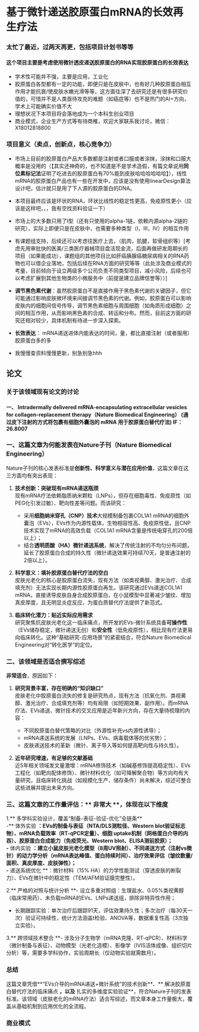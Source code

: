 # 基于微针递送胶原蛋白mRNA的长效再生疗法
### 太忙了最近，过两天再更，包括项目计划书等等

#### 这个项目主要是考虑使用微针透皮递送胶原蛋白的RNA实现胶原蛋白的长效表达
- 学术性可能并不强，主要是应用，工业化
- 胶原蛋白各型都有一定的功能，即便只是在皮肤中，也有好几种胶原蛋白相互作用才能抗衰/使皮肤水嫩光滑等等，这方面往深了去研究还是有很多研究价值的，可惜并不是人类亟待攻克的难题（如癌症等）也不是热门的AI+方向，学术上可能确实价值不大
- 理想状况下本项目将会落地成为一个本科生创业项目
- 商业模式，企业生产方式等有待商榷，欢迎大家联系我讨论，微信：X18012818800


### 项目意义（卖点，创新点，核心竞争力）
- 市场上目前的胶原蛋白产品大多数都是注射或者口服或者涂抹，涂抹和口服大概率是没用的（【其实还神奇的，也不知道是不是学术造假，有篇文章说用**同位素标记法**证明了吃进去的胶原蛋白有70%能到皮肤哈哈哈哈哈哈】），线性mRNA的胶原蛋白产品也有一些在开发中，应该是没有使用linearDesign算法设计吧，估计就只是用了下人源的胶原蛋白的DNA。
- 本项目最终应该是环状的RNA，环状比线性的稳定性更高，免疫原性更小（应该是这样吧，，，我有空找资料验证一下）
- 市场上的大多数只用了I型（还有只使用的alpha-1链，依赖内源alpha-2链的研究），实际上即便只是在皮肤中，也需要多种类型（I，III，IV）的相互作用
- 有课题组支持，后续还可以考虑往医疗上去，（肌肉，肌腱，软骨组织等）[考虑先用审批快的医美/三类医疗器械项目盘活现金流，后面再做研发周期长的项目（如果能成功），课题组的其他项目比如肝癌胰腺癌糖尿病相关的RNA药物也可以借企业落地，包括后续在RNA方面的研究等等（此处涉及商业模式的考量，目前倾向于设立两级多个公司负责不同类型项目，减小风险，后续也可以考虑扩展到其他生物类的小微服务中（前提是建立品牌信誉等））]
- **调节黑色素代谢**：虽然胶原蛋白不是直接作用于黑色素代谢的关键因子，但它可能通过影响皮肤微环境来间接调节黑色素的代谢。例如，胶原蛋白可以影响皮肤内的细胞间信号传导，调节黑色素细胞与周围细胞（如角质形成细胞）之间的相互作用，从而影响黑色素的合成、转运和分布。然而，目前这方面的研究还相对较少，具体机制有待进一步深入探索。
- **长效表达**： mRNA递送进体内能表达的时间，量，都比直接注射（或者服用）胶原蛋白多的多

- 我慢慢查资料慢慢更新，别急别急hhh

## 论文
### 关于该领域现有论文的讨论
#### 一、 Intradermally delivered mRNA-encapsulating extracellular vesicles for collagen-replacement therapy（Nature Biomedical Engineering） (通过皮下注射的方式将包裹有细胞外囊泡的 mRNA 用于胶原蛋白替代疗法) IF：26.8007
### 一、这篇文章为何能发表在Nature子刊（Nature Biomedical Engineering）  
Nature子刊的核心发表标准是**创新性、科学意义与潜在应用价值**，这篇文章在这三方面均有突出表现：  


1. **技术创新：突破现有mRNA递送瓶颈**  
   现有mRNA疗法依赖脂质纳米颗粒（LNPs），但存在细胞毒性、免疫原性（如PEG化引发过敏）、靶向性差等问题。而该研究：  
   - 采用**细胞纳米穿孔（CNP）技术**大规模制备包裹COL1A1 mRNA的细胞外囊泡（EVs），EVs作为内源性载体，生物相容性高、免疫原性低，且CNP技术实现了mRNA的高效负载（COL1A1 mRNA含量是传统电穿孔的200倍以上）；  
   - 结合**透明质酸（HA）微针递送系统**，解决了传统注射的不均匀分布问题，延长了胶原蛋白合成的持久性（微针递送效果可持续70天，是普通注射的2倍以上）。  


2. **科学意义：填补胶原蛋白替代疗法的空白**  
   皮肤光老化的核心是胶原蛋白流失，现有方法（如类视黄醇、激光治疗、合成填充剂）无法实现长期内源性胶原蛋白再生。该研究通过EVs递送COL1A1 mRNA，直接诱导皮肤自身合成胶原蛋白，在小鼠模型中显著减少皱纹、增加真皮厚度，且无明显炎症反应，为蛋白质替代疗法提供了新范式。  


3. **临床转化潜力：贴近实际应用需求**  
   研究聚焦抗皮肤光老化这一临床痛点，所开发的EVs-微针系统具备**可操作性**（EVs储存稳定，微针递送无创）和**安全性**（低免疫原性），相比现有疗法更易向临床转化。这种“基础研究-应用场景”的紧密结合，符合Nature Biomedical Engineering对“转化医学”的定位。  


### 二、该领域是否适合撰写综述  
**非常适合**，原因如下：  


1. **研究背景丰富，存在明确的“知识缺口”**  
   皮肤老化中胶原蛋白流失的修复是研究热点，现有方法（抗氧化剂、类视黄醇、激光治疗、合成填充剂等）均有局限（如短期效果、副作用）。而mRNA疗法、EVs递送、微针技术的交叉应用是近年新兴方向，存在大量待梳理的内容：  
   - 不同胶原蛋白替代策略的对比（外源性补充vs内源性诱导）；  
   - mRNA递送系统的发展（LNPs、EVs、病毒载体等的优劣势）；  
   - 皮肤递送技术的革新（微针、离子导入等如何提高靶向性与持久性）。  


2. **近年研究增速，有足够的文献基础**  
   近5年相关领域发文量激增：mRNA修饰技术（如碱基修饰提高稳定性）、EVs工程化（如靶向配体修饰）、微针材料优化（如可降解聚合物）等方向均有大量研究，且临床转化挑战（如规模化生产、储存条件）尚未解决，综述可整合这些进展并提出未来方向。  


### 三、这篇文章的工作量评估：** 非常大 **，体现在以下维度  


1.** 多学科实验设计，覆盖“制备-表征-验证-优化”全链条**  
   -** 体外实验 **：EVs的制备与表征（NTA/DLS测粒径、Western blot验证标志物）、mRNA负载效率（RT-qPCR定量）、细胞 uptake机制（网格蛋白介导的内吞）、胶原蛋白合成能力（免疫荧光、Western blot、ELISA测前胶原）；  
   -** 体内实验 **：建立小鼠皮肤光老化模型（8周UV照射）、不同递送方式（注射vs微针）的动力学分析（mRNA表达峰值、蛋白持续时间）、治疗效果评估（皱纹数量/面积、真皮厚度、皮肤弹性）；  
   -** 递送系统优化 **：微针材料（15% HA）的力学性能测试（穿透皮肤的断裂力）、EVs在微针中的稳定性（TEM/AFM验证膜完整性）。  


2.** 严格的对照与统计分析 **- 设立多重对照组：生理盐水、0.05%类视黄醇（临床常用药）、未负载mRNA的EVs、LNPs递送组，排除非特异性作用；  
   - 长期跟踪实验：单次治疗后跟踪91天，评估效果持久性；多次治疗（每30天一次）验证可持续性，统计方法涵盖t检验、ANOVA等，数据重复性高（3次独立实验）。  


3.** 跨领域技术整合 **- 涉及分子生物学（mRNA克隆、RT-qPCR）、材料科学（微针制备与表征）、动物模型（光老化造模）、影像学（IVIS活体成像、组织切片分析）等，需要多学科协作，实验周期长（仅动物实验就需数月）。  


### 总结  
这篇文章凭借**“EVs介导的mRNA递送+微针系统”的技术创新**、** 解决胶原蛋白替代疗法的临床痛点 **，以及** 扎实的多维度实验验证**，符合Nature子刊的发表标准。该领域（皮肤老化的mRNA疗法）适合写综述，而文章本身工作量极大，覆盖从基础机制到应用优化的全流程。

### 商业模式

### 
